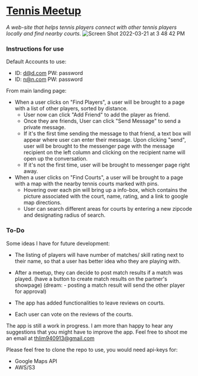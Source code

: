 # [Tennis Meetup](https://github.com/benlimer/tennis-meetup)

*A web-site that helps tennis players connect with other tennis players locally and find nearby courts.*
![Screen Shot 2022-03-21 at 3 48 42 PM](https://user-images.githubusercontent.com/41413114/159352397-f30cca2f-e5f3-415c-8a81-b86a2fe0923f.png)


### Instructions for use

Default Accounts to use:
- ID: d@d.com PW: password
- ID: n@n.com PW: password

From main landing page:
- When a user clicks on "Find Players", a user will be brought to a page with a list of other players, sorted by distance. 
  - User now can click "Add Friend" to add the player as friend.
  - Once they are friends, User can click "Send Message" to send a private message. 
   - If it's the first time sending the message to that friend, a text box will appear where user can enter their message. Upon clicking "send", user will be brought to the messenger page with the message recipient on the left column and clicking on the recipient name will open up the conversation.
   - If it's not the first time, user will be brought to messenger page right away.
- When a user clicks on "Find Courts", a user will be brought to a page with a map with the nearby tennis courts marked with pins. 
  - Hovering over each pin will bring up a info-box, which contains the picture associated with the court, name, rating, and a link to google map directions. 
  - User can search different areas for courts by entering a new zipcode and designating radius of search.

### To-Do
Some ideas I have for future development:
- The listing of players will have number of matches/ skill rating next to their name, so that a user has better idea who they are playing with. 

- After a meetup, they can decide to post match results if a match was played. (have a button to create match results on the partner's showpage) (dream: - posting a match result will send the other player for approval)
- The app has added functionalities to leave reviews on courts. 
- Each user can vote on the reviews of the courts. 

The app is still a work in progress. I am more than happy to hear any suggestions that you might have to improve the app. Feel free to shoot me an email at thlim940913@gmail.com



Please feel free to clone the repo to use, you would need api-keys for:
- Google Maps API
- AWS/S3

